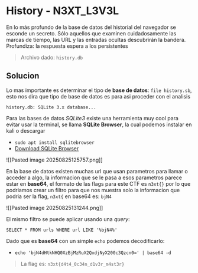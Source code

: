 # History - N3XT_L3V3L
En lo más profundo de la base de datos del historial del navegador se esconde un secreto. Sólo aquellos que examinen cuidadosamente las marcas de tiempo, las URL y las entradas ocultas descubrirán la bandera. Profundiza: la respuesta espera a los persistentes

> Archivo dado: `history.db`

## Solucion
Lo mas importante es determinar el tipo de **base de datos**: `file history.sb`, esto nos dira que tipo de base de datos es para asi proceder con el analisis

```
history.db: SQLite 3.x database...
```

Para las bases de datos *SQLite3* existe una herramienta muy cool para evitar usar la terminal, se llama **SQLite Browser**, la cual podemos instalar en kali o descargar 
- `sudo apt install sqlitebrowser`
- [Download SQLite Browser](https://sqlitebrowser.org/dl/)

![[Pasted image 20250825125757.png]]

En la base de datos existen muchas url que usan parametros para llamar o acceder a algo, la informacion que se le pasa a esos parametros parece estar en **base64**, el formato de las flags para este CTF es `n3xt{}` por lo que podriamos crear un filtro para que nos muestra solo la informacion que podria ser la flag, `n3xt{` en base64 es: `bjN4`

![[Pasted image 20250825131244.png]]

El mismo filtro se puede aplicar usando una *query*:

```
SELECT * FROM urls WHERE url LIKE '%bjN4%'
```

Dado que es **base64** con un simple `echo` podemos decodificarlo:
- `echo 'bjN4dHtkNHQ0XzBjMzRuX2QxdjNyX200c3Qzcn0=' | base64 -d`

> La flag es: `n3xt{d4t4_0c34n_d1v3r_m4st3r}`
